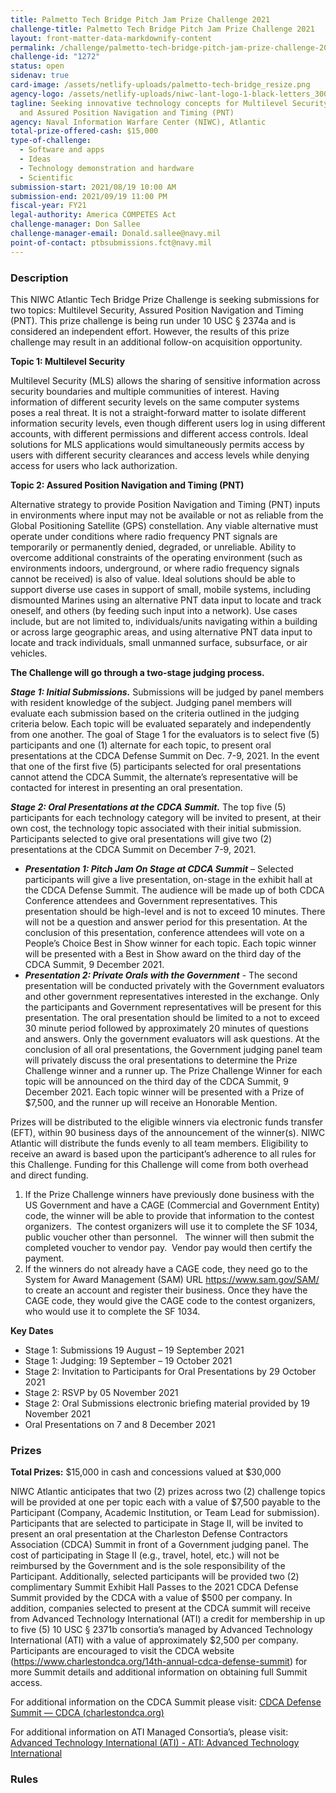 ```yaml
---
title: Palmetto Tech Bridge Pitch Jam Prize Challenge 2021
challenge-title: Palmetto Tech Bridge Pitch Jam Prize Challenge 2021
layout: front-matter-data-markdownify-content
permalink: /challenge/palmetto-tech-bridge-pitch-jam-prize-challenge-2021
challenge-id: "1272"
status: open
sidenav: true
card-image: /assets/netlify-uploads/palmetto-tech-bridge_resize.png
agency-logo: /assets/netlify-uploads/niwc-lant-logo-1-black-letters_300dpi.png
tagline: Seeking innovative technology concepts for Multilevel Security (MLS)
  and Assured Position Navigation and Timing (PNT)
agency: Naval Information Warfare Center (NIWC), Atlantic
total-prize-offered-cash: $15,000
type-of-challenge:
  - Software and apps
  - Ideas
  - Technology demonstration and hardware
  - Scientific
submission-start: 2021/08/19 10:00 AM
submission-end: 2021/09/19 11:00 PM
fiscal-year: FY21
legal-authority: America COMPETES Act
challenge-manager: Don Sallee
challenge-manager-email: Donald.sallee@navy.mil
point-of-contact: ptbsubmissions.fct@navy.mil
---
```

### Description

This NIWC Atlantic Tech Bridge Prize Challenge is seeking submissions for two topics: Multilevel Security, Assured Position Navigation and Timing (PNT). This prize challenge is being run under 10 USC § 2374a and is considered an independent effort.  However, the results of this prize challenge may result in an additional follow-on acquisition opportunity.

**Topic 1: Multilevel Security**

Multilevel Security (MLS) allows the sharing of sensitive information across security boundaries and multiple communities of interest. Having information of different security levels on the same computer systems poses a real threat.  It is not a straight-forward matter to isolate different information security levels, even though different users log in using different accounts, with different permissions and different access controls. Ideal solutions for MLS applications would simultaneously permits access by users with different security clearances and access levels while denying access for users who lack authorization.

**Topic 2: Assured Position Navigation and Timing (PNT)** 

Alternative strategy to provide Position Navigation and Timing (PNT) inputs in environments where input may not be available or not as reliable from the Global Positioning Satellite (GPS) constellation. Any viable alternative must operate under conditions where radio frequency PNT signals are temporarily or permanently denied, degraded, or unreliable. Ability to overcome additional constraints of the operating environment (such as environments indoors, underground, or where radio frequency signals cannot be received) is also of value. Ideal solutions should be able to support diverse use cases in support of small, mobile systems, including dismounted Marines using an alternative PNT data input to locate and track oneself, and others (by feeding such input into a network). Use cases include, but are not limited to, individuals/units navigating within a building or across large geographic areas, and using alternative PNT data input to locate and track individuals, small unmanned surface, subsurface, or air vehicles.

**The Challenge will go through a two-stage judging process.** 

***Stage 1: Initial Submissions.*** Submissions will be judged by panel members with resident knowledge of the subject.  Judging panel members will evaluate each submission based on the criteria outlined in the judging criteria below.  Each topic will be evaluated separately and independently from one another.  The goal of Stage 1 for the evaluators is to select five (5) participants and one (1) alternate for each topic, to present oral presentations at the CDCA Defense Summit on Dec. 7-9, 2021.  In the event that one of the first five (5) participants selected for oral presentations cannot attend the CDCA Summit, the alternate’s representative will be contacted for interest in presenting an oral presentation. 

***Stage 2: Oral Presentations at the CDCA Summit.*** The top five (5) participants for each technology category will be invited to present, at their own cost, the technology topic associated with their initial submission.  Participants selected to give oral presentations will give two (2) presentations at the CDCA Summit on December 7-9, 2021.

* ***Presentation 1: Pitch Jam On Stage at CDCA Summit*** – Selected participants will give a live presentation, on-stage in the exhibit hall at the CDCA Defense Summit. The audience will be made up of both CDCA Conference attendees and Government representatives. This presentation should be high-level and is not to exceed 10 minutes. There will not be a question and answer period for this presentation. At the conclusion of this presentation, conference attendees will vote on a People’s Choice Best in Show winner for each topic. Each topic winner will be presented with a Best in Show award on the third day of the CDCA Summit, 9 December 2021.
* ***Presentation 2: Private Orals with the Government*** - The second presentation will be conducted privately with the Government evaluators and other government representatives interested in the exchange. Only the participants and Government representatives will be present for this presentation. The oral presentation should be limited to a not to exceed 30 minute period followed by approximately 20 minutes of questions and answers. Only the government evaluators will ask questions. At the conclusion of all oral presentations, the Government judging panel team will privately discuss the oral presentations to determine the Prize Challenge winner and a runner up. The Prize Challenge Winner for each topic will be announced on the third day of the CDCA Summit, 9 December 2021.  Each topic winner will be presented with a Prize of $7,500, and the runner up will receive an Honorable Mention.

Prizes will be distributed to the eligible winners via electronic funds transfer (EFT), within 90 business days of the announcement of the winner(s).  NIWC Atlantic will distribute the funds evenly to all team members. Eligibility to receive an award is based upon the participant’s adherence to all rules for this Challenge. Funding for this Challenge will come from both overhead and direct funding.

1. If the Prize Challenge winners have previously done business with the US Government and have a CAGE (Commercial and Government Entity) code, the winner will be able to provide that information to the contest organizers.  The contest organizers will use it to complete the SF 1034, public voucher other than personnel.   The winner will then submit the completed voucher to vendor pay.  Vendor pay would then certify the payment.
2. If the winners do not already have a CAGE code, they need go to the System for Award Management (SAM) URL https://www.sam.gov/SAM/ to create an account and register their business.  Once they have the CAGE code, they would give the CAGE code to the contest organizers, who would use it to complete the SF 1034.

**Key Dates**

* Stage 1: Submissions 19 August – 19 September 2021
* Stage 1: Judging: 19 September – 19 October 2021
* Stage 2: Invitation to Participants for Oral Presentations by 29 October 2021
* Stage 2: RSVP by 05 November 2021
* Stage 2: Oral Submissions electronic briefing material provided by 19 November 2021
* Oral Presentations on 7 and 8 December 2021

### Prizes

**Total Prizes:** $15,000 in cash and concessions valued at $30,000

NIWC Atlantic anticipates that two (2) prizes across two (2) challenge topics will be provided at one per topic each with a value of $7,500 payable to the Participant (Company, Academic Institution, or Team Lead for submission). Participants that are selected to participate in Stage II, will be invited to present an oral presentation at the Charleston Defense Contractors Association (CDCA) Summit in front of a Government judging panel. The cost of participating in Stage II (e.g., travel, hotel, etc.) will not be reimbursed by the Government and is the sole responsibility of the Participant. Additionally, selected participants will be provided two (2) complimentary Summit Exhibit Hall Passes to the 2021 CDCA Defense Summit provided by the CDCA with a value of $500 per company.  In addition, companies selected to present at the CDCA summit will receive from Advanced Technology International (ATI) a credit for membership in up to five (5) 10 USC § 2371b consortia’s managed by Advanced Technology International (ATI) with a value of approximately $2,500 per company.  Participants are encouraged to visit the CDCA website (https://www.charlestondca.org/14th-annual-cdca-defense-summit) for more Summit details and additional information on obtaining full Summit access. 

For additional information on the CDCA Summit please visit: [CDCA Defense Summit — CDCA (charlestondca.org)](https://www.charlestondca.org/cdca-summit-14)

For additional information on ATI Managed Consortia’s, please visit: [Advanced Technology International (ATI) - ATI: Advanced Technology International](https://www.ati.org/)

### Rules